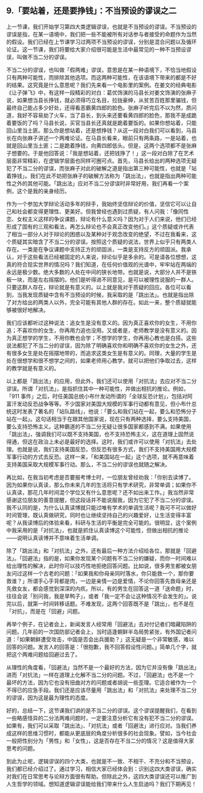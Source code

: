 ## 9.「要站着，还是要挣钱」：不当预设的谬误之二
上一节课，我们开始学习第四大类逻辑谬误，也就是不当预设的谬误。不当预设的谬误是指，在某一语境中，我们把一些不能被所有对话参与者接受的命题作为当然的假设。我们已经在上节课学习过两项不当预设的谬误，分别是混合问题以及循环论证。这一节课，我们将要给大家介绍很可能是生活中最常见的一种不当预设谬误，叫做不当二分的谬误。


不当二分的谬误，也叫做「假两难」谬误，意思是在某一种语境下，不恰当地假设只有两种可能性，而排除其他选项。而这两种可能性，在该语境下带来的都是不好的结果。这究竟是什么意思呢？我们先来看一个电影里的案例。在姜文的经典电影《让子弹飞》中，有这样一段精彩的对白：葛优饰演的马县长对姜文饰演的张麻子说，如果想当县长挣钱，就必须得巧立名目，拉拢豪绅，从贫苦百姓那里骗钱，但最终自己能占多少好处，还得看恶霸黄四郎的脸色。张麻子听完后不以为然，质问道，我好不容易劫了火车，当了县长，到头来还要看黄四郎的脸色，那我不是成跪着要饭的了吗？马县长说，买官当县长还真就是跪着要饭的。如果你想站着，只能回山里当土匪。那么你是想站着，还是想挣钱？从这一段对白我们可以看到，马县长在向张麻子讲述一个两难论证。在马县长看来，眼前只有两条路，一是站着，也就是回山里当土匪；二是跪着挣钱，向黄四郎低头。但是，这两个选项都不是张麻子想要的。于是他回答说：「我是想站着，还把钱挣了！」这一段对白除了在艺术层面非常精彩，在逻辑学层面也同样可圈可点。首先，马县长给出的两种选项无疑犯了不当二分的谬误，而张麻子对此的破解之道是指出第三种可能性，也就是「站着挣钱」。我们在此不妨把张麻子的破解方法称为「跳出法」，也就是指出两种可能性之外的其他可能。「跳出法」应对不当二分谬误时非常好用，我们再看一个案例，这个是我的亲身经历。


作为一个参加大学辩论活动多年的辩手，我始终坚信辩论的价值，坚信它可以让自己和社会都变得更理性、更美好。但我曾经也遇到过质疑，有人问我：「像同性恋、女权主义这样的争议课题，辩论有什么意义吗？因为对于人们来说，他们已经形成了固有的三观和看法，再怎么辩论也不会真正改变他们。」这个质疑或许代表了相当一部分人对于辩论的困惑以及某种对于观念改变的绝望，不过在我看来，这个质疑其实暗含了不当二分的谬误。按照这个质疑的说法，世界上似乎只有两类人存在。一类是在争议课题中支持正方的顽固派，一类是支持反方的顽固派。我承认，对于这些看法已经被固定的人来说，辩论似乎是多余的。可是请各位想想，这真的符合现实世界的情况吗？我们知道，在任何价值观的光谱中，牢牢站在两端的永远是极少数。绝大多数的人处在中间的狭长地带。也就是说，大部分人并不是铁板一块，而是左右摇摆的。他们是听得进不同意见，是可以被理性说服的一群人。只要这群人存在，辩论就是有意义的。以上就是我对于质疑的回应。各位可以看到，当我发现质疑中含有不当预设的时候，我采取的是「跳出法」。也就是指出除了对方给出的两类人以外，完全可能有其他人群的存在。如此一来，整个质疑就能够被很好地解决。


我们应该都听过这种说法：追女生是没有意义的。因为真正喜欢你的女生，不用你追；不喜欢你的女生，你再用力追也没用。又或者是，老师教学是没有意义的。因为真正想学的学生，不用你教也会学；不想学的学生，你再用心教也是白搭。这些说法都犯了不当二分的谬误，因为除了明确喜欢你和明确不喜欢你的女生之外，还有很多女生是处在摇摆地带的，而追求这类女生是有意义的。同理，大量的学生是处在很想学和很不想学之间的，如果老师用心教学，就可以把他们争取过去，这样的教学就是有意义的。


以上都是「跳出法」的应用，但此外，我们还可以使用「对抗法」去应对不当二分谬误。所谓「对抗法」，是指抓住其中一种可能性，并做出相抗的推论。例如，「911 事件」之后，时任美国总统小布什发动所谓的「全球反恐计划」，包括对阿富汗发动反恐战争等等。不少国家对美国大规模的军事行动都有意见，但小布什总统这时发表了著名的「站队路线」，他说：「要么和我们站在一起，要么和恐怖分子站在一起」。这句话相当于在跟其他国家说，现在只有两种选择，要么支持美国，要么支持恐怖主义。这种霸道的不当二分无疑让很多国家都感到不满。如果使用「跳出法」，强调我们可以既不支持美国，也不支持恐怖主义，这在道理上固然说得通，但这在政治上未必是最好的选择。这时，我们或许可以使用「对抗法」去处理。也就是说，我们支持美国反恐，但反恐有很多方式，我们不支持美国用大规模军事行动的方式去反恐。这样一来，「和美国站在一起」这个选项，就不再意味着支持美国采取大规模军事行动。那么，不当二分的谬误也就随之解决。


再比如，在我当初考虑是否要报考博士时，一位朋友曾经劝我：「你别去读博了。因为如果你认真读，那么你未来几年的生活将只有学术研究，非常单调；如果你不认真读，那花几年时间混个学位又有什么意思呢？还不如出来工作。」我当然非常感谢这位朋友的善意提醒，但这段话并不能说服我，因为它犯了不当二分的谬误。我不认同的是，为什么认真读博就只能过唯有学术的单调生活呢？我可不可以做好时间管理，既认真做研究，同时也让继续坚持自己的兴趣爱好，让生活变得丰富呢？从我读博后的体验来看，科研与生活的平衡是完全可能的。很明显，这个案例中我采用的是「对抗法」，也就是抓住认真读博这个可能性，但做出相抗的推论——说明认真读博并不意味着生活单调。


除了「跳出法」和「对抗法」之外，还有最后一种方法介绍给各位，那就是「回避法」。「回避法」指的是，如果你发现某个问题有不当二分的嫌疑，而你一时间难以给出理性的解决，此时你可以技巧性地拒绝回答问题。比如说，很多男生都被女朋友问过这样一个古老的问题：「如果我和你母亲同时落水，你只能救一个，那你要救谁？」所谓手心手背都是肉，一边是亲情一边是爱情，不论你回答先救母亲还是先救女友，都会感觉到深深的内疚。所以，有的男生在回答这一道「送命题」时，往往会说「别问我，我是旱鸭子」，或者「我一定不会让这种情况不会发生的」。说完以后，就第一时间转移话题。不难发现，这两个回答既不是「跳出」，也不是在「对抗」，而是在「回避」问题。


再举个例子，在记者会上，新闻发言人经常用「回避法」去对付记者们暗藏陷阱的问题。几年前的一次国防部记者会上，当时适逢朝鲜半岛局势紧张，有外国记者问道：「如果朝鲜遭受攻击，中国是否会出兵援助？」这无疑是一个非常敏感，难以回答的问题。发言人的回答是：「很抱歉，我不回答假设性问题。」简单几个字，就把这个两难问题给回避过去了。


从理性的角度看，「回避法」当然不是一个最好的方法，因为它并没有像「跳出法」进而「对抗法」一样在道理上化解不当二分的问题。不过，「回避法」也不是一个最坏的方法，因为它也没有扭曲对方的问题或者胡说一些歪理。它适合被作为一个不得已的应急手段。我们还是应该尽量用「跳出法」和「对抗法」来处理不当二分的谬误，因为这是最为理性的态度。


好的，总结一下，这节课我们讲的是不当二分的谬误。这个谬误提醒我们，在看到一些略感怪异的二分法两难问题时，一定要注意分析它有没有犯不当二分的谬误。如果有，我们可以采取「跳出法」、「对抗法」或者「回避法」进行应对。当我们养成这样的思维习惯时，都能从更底层的角度分析很多的社会现象。譬如，当今社会一般把性别分为「男性」和「女性」，这是否存在不当二分的情况？这是值得大家思考的问题。


到此为止呢，逻辑谬误的四个大类，也就是不一致、不相干、不充分和不当预设，我们都已经介绍过了。通过学习，相信大家已经体会到：识别这四大类谬误，确实对我们在日常思考与论辩方面很有帮助。但除此之外，这四大类谬误还可以推广到人生哲学的领域。想知道逻辑谬误能给我们带来什么人生启迪吗？我们下期再见！

